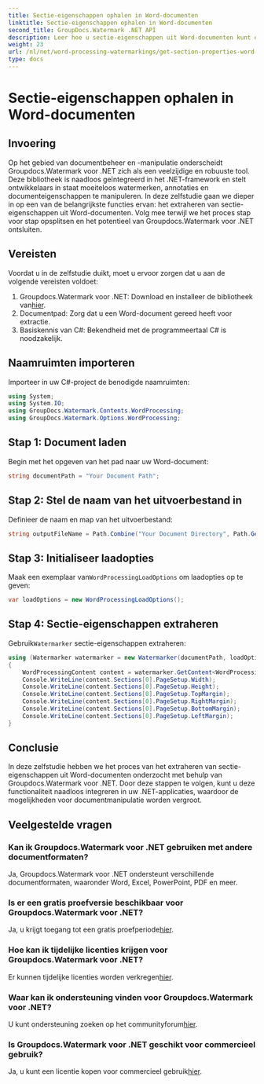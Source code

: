 ```yaml
---
title: Sectie-eigenschappen ophalen in Word-documenten
linktitle: Sectie-eigenschappen ophalen in Word-documenten
second_title: GroupDocs.Watermark .NET API
description: Leer hoe u sectie-eigenschappen uit Word-documenten kunt extraheren met behulp van Groupdocs voor .NET. Verbeter moeiteloos uw mogelijkheden voor documentmanipulatie.
weight: 23
url: /nl/net/word-processing-watermarkings/get-section-properties-word-docs/
type: docs
---
```

# Sectie-eigenschappen ophalen in Word-documenten

## Invoering
Op het gebied van documentbeheer en -manipulatie onderscheidt Groupdocs.Watermark voor .NET zich als een veelzijdige en robuuste tool. Deze bibliotheek is naadloos geïntegreerd in het .NET-framework en stelt ontwikkelaars in staat moeiteloos watermerken, annotaties en documenteigenschappen te manipuleren. In deze zelfstudie gaan we dieper in op een van de belangrijkste functies ervan: het extraheren van sectie-eigenschappen uit Word-documenten. Volg mee terwijl we het proces stap voor stap opsplitsen en het potentieel van Groupdocs.Watermark voor .NET ontsluiten.
## Vereisten
Voordat u in de zelfstudie duikt, moet u ervoor zorgen dat u aan de volgende vereisten voldoet:
1.  Groupdocs.Watermark voor .NET: Download en installeer de bibliotheek van[hier](https://releases.groupdocs.com/Watermark/net/).
2. Documentpad: Zorg dat u een Word-document gereed heeft voor extractie.
3. Basiskennis van C#: Bekendheid met de programmeertaal C# is noodzakelijk.

## Naamruimten importeren
Importeer in uw C#-project de benodigde naamruimten:
```csharp
using System;
using System.IO;
using GroupDocs.Watermark.Contents.WordProcessing;
using GroupDocs.Watermark.Options.WordProcessing;
```
## Stap 1: Document laden
Begin met het opgeven van het pad naar uw Word-document:
```csharp
string documentPath = "Your Document Path";
```
## Stap 2: Stel de naam van het uitvoerbestand in
Definieer de naam en map van het uitvoerbestand:
```csharp
string outputFileName = Path.Combine("Your Document Directory", Path.GetFileName(documentPath));
```
## Stap 3: Initialiseer laadopties
 Maak een exemplaar van`WordProcessingLoadOptions` om laadopties op te geven:
```csharp
var loadOptions = new WordProcessingLoadOptions();
```
## Stap 4: Sectie-eigenschappen extraheren
 Gebruik`Watermarker` sectie-eigenschappen extraheren:
```csharp
using (Watermarker watermarker = new Watermarker(documentPath, loadOptions))
{
    WordProcessingContent content = watermarker.GetContent<WordProcessingContent>();
    Console.WriteLine(content.Sections[0].PageSetup.Width);
    Console.WriteLine(content.Sections[0].PageSetup.Height);
    Console.WriteLine(content.Sections[0].PageSetup.TopMargin);
    Console.WriteLine(content.Sections[0].PageSetup.RightMargin);
    Console.WriteLine(content.Sections[0].PageSetup.BottomMargin);
    Console.WriteLine(content.Sections[0].PageSetup.LeftMargin);
}
```

## Conclusie
In deze zelfstudie hebben we het proces van het extraheren van sectie-eigenschappen uit Word-documenten onderzocht met behulp van Groupdocs.Watermark voor .NET. Door deze stappen te volgen, kunt u deze functionaliteit naadloos integreren in uw .NET-applicaties, waardoor de mogelijkheden voor documentmanipulatie worden vergroot.
## Veelgestelde vragen
### Kan ik Groupdocs.Watermark voor .NET gebruiken met andere documentformaten?
Ja, Groupdocs.Watermark voor .NET ondersteunt verschillende documentformaten, waaronder Word, Excel, PowerPoint, PDF en meer.
### Is er een gratis proefversie beschikbaar voor Groupdocs.Watermark voor .NET?
 Ja, u krijgt toegang tot een gratis proefperiode[hier](https://releases.groupdocs.com/).
### Hoe kan ik tijdelijke licenties krijgen voor Groupdocs.Watermark voor .NET?
 Er kunnen tijdelijke licenties worden verkregen[hier](https://purchase.groupdocs.com/temporary-license/).
### Waar kan ik ondersteuning vinden voor Groupdocs.Watermark voor .NET?
 U kunt ondersteuning zoeken op het communityforum[hier](https://forum.groupdocs.com/c/watermark/19).
### Is Groupdocs.Watermark voor .NET geschikt voor commercieel gebruik?
 Ja, u kunt een licentie kopen voor commercieel gebruik[hier](https://purchase.groupdocs.com/buy).